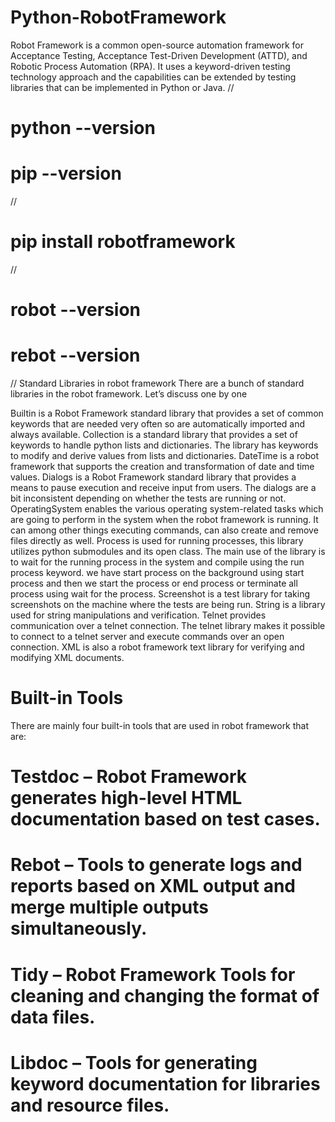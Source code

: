 # Python-RobotFramework
Robot Framework is a common open-source automation framework for Acceptance Testing, Acceptance  Test-Driven Development (ATTD), and Robotic Process Automation (RPA). It uses a keyword-driven testing technology approach and the capabilities can be extended by testing libraries that can be implemented in Python or Java. 
//
# python --version
# pip --version
//
# pip install robotframework
//
# robot --version
# rebot --version
//
Standard Libraries in robot framework
There are a bunch of standard libraries in the robot framework. Let’s discuss one by one

Builtin is a Robot Framework standard library that provides a set of common keywords that are needed very often so are automatically imported and always available.
Collection is a standard library that provides a set of keywords to handle python lists and dictionaries. The library has keywords to modify and derive values from lists and dictionaries.
DateTime is a robot framework that supports the creation and transformation of date and time values.
Dialogs is a Robot Framework standard library that provides a means to pause execution and receive input from users. The dialogs are a bit inconsistent depending on whether the tests are running or not.
OperatingSystem enables the various operating system-related tasks which are going to perform in the system when the robot framework is running. It can among other things executing commands, can also create and remove files directly as well.
Process is used for running processes, this library utilizes python submodules and its open class. The main use of the library is to wait for the running process in the system and compile using the run process keyword. we have start process on the background using start process and then we start the process or end process or terminate all process using wait for the process.
Screenshot is a test library for taking screenshots on the machine where the tests are being run.
String is a library used for string manipulations and verification.
Telnet provides communication over a telnet connection. The telnet library makes it possible to connect to a telnet server and execute commands over an open connection.
XML is also a robot framework text library for verifying and modifying XML documents.
# Built-in Tools
There are mainly four built-in tools that are used in robot framework that are:

# Testdoc – Robot Framework generates high-level HTML documentation based on test cases.
# Rebot – Tools to generate logs and reports based on XML output and merge multiple outputs simultaneously.
# Tidy – Robot Framework Tools for cleaning and changing the format of data files.
# Libdoc – Tools for generating keyword documentation for libraries and resource files.
